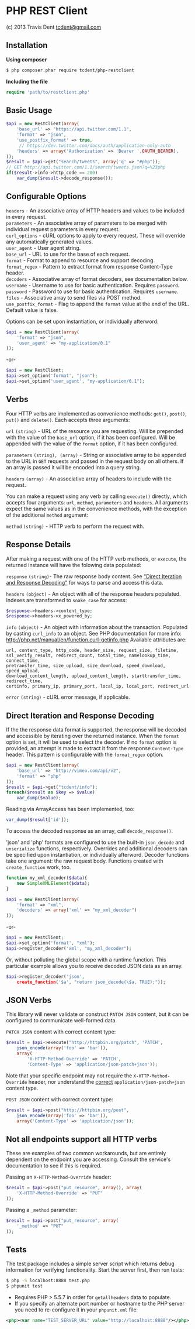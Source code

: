 PHP REST Client
===============
(c) 2013 Travis Dent <tcdent@gmail.com>

Installation
-----------
**Using composer**
``` sh
$ php composer.phar require tcdent/php-restclient
```

**Including the file**
```php
require 'path/to/restclient.php'
```

Basic Usage
-----------

``` php
$api = new RestClient(array(
    'base_url' => "https://api.twitter.com/1.1", 
    'format' => "json", 
    'use_postfix_format' => true,
     // https://dev.twitter.com/docs/auth/application-only-auth
    'headers' => array('Authorization' => 'Bearer '.OAUTH_BEARER), 
));
$result = $api->get("search/tweets", array('q' => "#php"));
// GET http://api.twitter.com/1.1/search/tweets.json?q=%23php
if($result->info->http_code == 200)
    var_dump($result->decode_response());
```


Configurable Options
--------------------
`headers` - An associative array of HTTP headers and values to be included in every request.  
`parameters` - An associative array of parameters to be merged with individual request parameters in every request.  
`curl_options` - cURL options to apply to every request. These will override any automatically generated values.  
`user_agent` - User agent string.  
`base_url` - URL to use for the base of each request.  
`format` - Format to append to resource and support decoding.  
`format_regex` - Pattern to extract format from response Content-Type header.  
`decoders` - Associative array of format decoders, see documentation below.  
`username` - Username to use for basic authentication. Requires `password`.  
`password` - Password to use for basic authentication. Requires `username`.  
`files` -  Associative array to send files via POST method.
`use_postfix_format` - Flag to append the `format` value at the end of the URL. Default value is false.

Options can be set upon instantiation, or individually afterword:

``` php
$api = new RestClient(array(
    'format' => "json", 
    'user_agent' => "my-application/0.1"
));
```
-or-
``` php
$api = new RestClient;
$api->set_option('format', "json");
$api->set_option('user_agent', "my-application/0.1");
```

Verbs
-----
Four HTTP verbs are implemented as convenience methods: `get()`, `post()`, `put()` and `delete()`. Each accepts three arguments:  

`url` `(string)` - URL of the resource you are requesting. Will be prepended with the value of the `base_url` option, if it has been configured. Will be appended with the value of the `format` option, if it has been configured.  

`parameters` `(string), (array)` - String or associative array to be appended to the URL in `GET` requests and passed in the request body on all others. If an array is passed it will be encoded into a query string.

`headers` `(array)` - An associative array of headers to include with the request. 

You can make a request using any verb by calling `execute()` directly, which accepts four arguments: `url`, `method`, `parameters` and `headers`. All arguments expect the same values as in the convenience methods, with the exception of the additional `method` argument:

`method` `(string)` - HTTP verb to perform the request with. 

Response Details
----------------
After making a request with one of the HTTP verb methods, or `execute`, the returned instance will have the folowing data populated:

`response` `(string)`- The raw response body content. See ["Direct Iteration and Response Decoding"](#direct-iteration-and-response-decoding) for ways to parse and access this data.

`headers` `(object)` - An object with all of the response headers populated. Indexes are transformed to `snake_case` for access:
``` php
$response->headers->content_type;
$response->headers->x_powered_by;
```

`info` `(object)` - An object with information about the transaction. Populated by casting `curl_info` to an object. See PHP documentation for more info: http://php.net/manual/en/function.curl-getinfo.php Available attributes are: 

    url, content_type, http_code, header_size, request_size, filetime, 
    ssl_verify_result, redirect_count, total_time, namelookup_time, connect_time, 
    pretransfer_time, size_upload, size_download, speed_download, speed_upload, 
    download_content_length, upload_content_length, starttransfer_time, redirect_time, 
    certinfo, primary_ip, primary_port, local_ip, local_port, redirect_url  

`error` `(string)` - cURL error message, if applicable.


Direct Iteration and Response Decoding
--------------------------------------
If the the response data format is supported, the response will be decoded 
and accessible by iterating over the returned instance. When the `format` 
option is set, it will be used to select the decoder. If no `format` option 
is provided, an attempt is made to extract it from the response `Content-Type` 
header. This pattern is configurable with the `format_regex` option.

``` php
$api = new RestClient(array(
    'base_url' => "http://vimeo.com/api/v2", 
    'format' => "php"
));
$result = $api->get("tcdent/info");
foreach($result as $key => $value)
    var_dump($value);
```

Reading via ArrayAccess has been implemented, too:

``` php
var_dump($result['id']);
```

To access the decoded response as an array, call `decode_response()`.

'json' and 'php' formats are configured to use the built-in `json_decode` 
and `unserialize` functions, respectively. Overrides and additional 
decoders can be specified upon instantiation, or individually afterword. 
Decoder functions take one argument: the raw request body. Functions 
created with `create_function` work, too. 

``` php
function my_xml_decoder($data){
    new SimpleXMLElement($data);
}

$api = new RestClient(array(
    'format' => "xml", 
    'decoders' => array('xml' => "my_xml_decoder")
));
```

-or-
``` php
$api = new RestClient;
$api->set_option('format', "xml");
$api->register_decoder('xml', "my_xml_decoder");
```

Or, without polluting the global scope with a runtime function. This 
particular example allows you to receive decoded JSON data as an array.

``` php
$api->register_decoder('json', 
    create_function('$a', "return json_decode(\$a, TRUE);"));
```

JSON Verbs
----------
This library will never validate or construct `PATCH JSON` content, but it can be configured to communicate well-formed data.

`PATCH JSON` content with correct content type:

``` php
$result = $api->execute("http://httpbin.org/patch", 'PATCH',
    json_encode(array('foo' => 'bar')),
    array(
        'X-HTTP-Method-Override' => 'PATCH', 
        'Content-Type' => 'application/json-patch+json'));
```

Note that your specific endpoint may not require the `X-HTTP-Method-Override` header, nor understand the [correct](http://tools.ietf.org/html/rfc6902#section-6) `application/json-patch+json` content type. 

`POST JSON` content with correct content type:

``` php
$result = $api->post("http://httpbin.org/post",
    json_encode(array('foo' => 'bar')),
    array('Content-Type' => 'application/json'));
```

Not all endpoints support all HTTP verbs
----------------------------------------
These are examples of two common workarounds, but are entirely dependent on the endpoint you are accessing. Consult the service's documentation to see if this is required. 

Passing an `X-HTTP-Method-Override` header:
``` php
$result = $api->post("put_resource", array(), array(
    'X-HTTP-Method-Override' => "PUT"
));
```

Passing a `_method` parameter: 
``` php
$result = $api->post("put_resource", array(
    '_method' => "PUT"
));
```

Tests
-----
The test package includes a simple server script which returns debug information for verifying functionality. Start the server first, then run tests:

``` sh
$ php -S localhost:8888 test.php
$ phpunit test
```

* Requires PHP > 5.5.7 in order for `getallheaders` data to populate.
* If you specify an alternate port number or hostname to the PHP server you need to re-configure it in your `phpunit.xml` file:

``` xml
<php><var name="TEST_SERVER_URL" value="http://localhost:8888"/></php>
```


